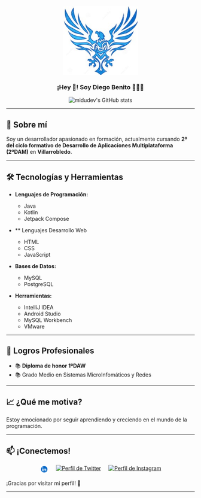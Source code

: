
  


 <p align="center" width="300">
   <img align="center" width="200" src="https://github.com/diegobenito2/diegobenito2/blob/main/theclich.jpg"  />
   <h3 align="center">¡Hey 👋! Soy Diego Benito 👨🏻‍💻</h3>
</p>

<div align="center">
   
   ![midudev's GitHub stats](https://github-readme-stats.vercel.app/api?username=diegobenito2&show_icons=true&locale=es&theme=dark#gh-dark-mode-only)
   
</div>

<p>



---

## 🌟 Sobre mí

Soy un desarrollador apasionado en formación, actualmente cursando **2º del ciclo formativo de Desarrollo de Aplicaciones Multiplataforma (2ºDAM)** en **Villarrobledo**.

---

## 🛠️ Tecnologías y Herramientas

- **Lenguajes de Programación:**
  - Java
  - Kotlin
  - Jetpack Compose
 
- ** Lenguajes Desarrollo Web
  - HTML
  - CSS
  - JavaScript

- **Bases de Datos:**
  - MySQL
  - PostgreSQL

- **Herramientas:**
  - IntelliJ IDEA
  - Android Studio
  - MySQL Workbench
  - VMware

---
## 🎯 Logros Profesionales
- 📚 **Diploma de honor 1ºDAW**
- 📚 Grado Medio en Sistemas MicroInfomáticos y Redes
---
## 📈 ¿Qué me motiva?

Estoy emocionado por seguir aprendiendo y creciendo en el mundo de la programación. 

---

## 📫 ¡Conectemos!

<p align="center" style="display: flex; justify-content: center; gap: 20px;">
  <a href="https://www.linkedin.com/in/diego-benito-mart%C3%ADnez-6039a226a/" target="_blank">
    <img src="https://github.com/diegobenito2/diegobenito2/blob/main/linkedin.png" alt="Perfil Linkedin" height="23px" width="23px" />
  </a>
  <a href="https://x.com/theclich2" target="_blank">
    <img src="https://upload.wikimedia.org/wikipedia/commons/thumb/6/6f/Logo_of_Twitter.svg/2491px-Logo_of_Twitter.svg.png" alt="Perfil de Twitter" height="23px" width="28px" />
  </a>
  <a href="https://www.instagram.com/diegobenito._?igsh=MW9vZ2MwN2Nxcm8zdA==" target="_blank">
    <img src="https://upload.wikimedia.org/wikipedia/commons/e/e7/Instagram_logo_2016.svg" alt="Perfil de Instagram" height="23px" width="23px" />
  </a>
</p>


¡Gracias por visitar mi perfil! 🚀

---
 
</p>
